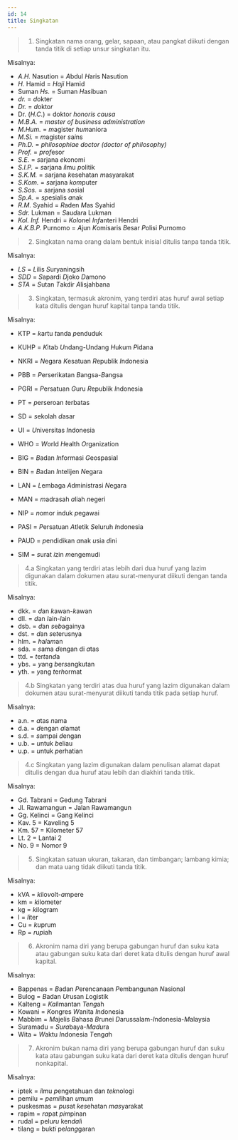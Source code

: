 ```yaml
---
id: 14
title: Singkatan
---
```


> 1. Singkatan nama orang, gelar, sapaan, atau pangkat diikuti dengan tanda titik di setiap unsur singkatan itu.

Misalnya:

- _A.H._ Nasution = *A*bdul *H*aris Nasution
- _H._ Hamid = _Haji_ Hamid
- Suman _Hs._ = Suman *H*a*s*ibuan
- _dr._ = *d*okte*r*
- _Dr._ = *d*okto*r*
- Dr. (_H.C._) = doktor _honoris causa_
- _M.B.A._ = _master of business administration_
- _M.Hum._ = *m*agister *hum*aniora
- _M.Si._ = *m*agister *s*a*i*ns
- _Ph.D._ = _philosophiae doctor (doctor of philosophy)_
- _Prof._ = *prof*esor
- _S.E._ = *s*arjana *e*konomi
- _S.I.P._ = *s*arjana *i*lmu *p*olitik
- _S.K.M._ = *s*arjana *k*esehatan *m*asyarakat
- _S.Kom._ = *s*arjana *kom*puter
- _S.Sos._ = *s*arjana *sos*ial
- _Sp.A._ = *sp*esialis *a*nak
- _R.M._ Syahid = *R*aden *M*as Syahid
- _Sdr._ Lukman = *S*au*d*a*r*a Lukman
- _Kol. Inf._ Hendri = *Kol*onel *Inf*anteri Hendri
- _A.K.B.P._ Purnomo = *A*jun *K*omisaris *B*esar *P*olisi Purnomo

> 2. Singkatan nama orang dalam bentuk inisial ditulis tanpa tanda titik.

Misalnya:

- _LS_ = *L*ilis *S*uryaningsih
- _SDD_ = *S*apardi *D*joko *D*amono
- _STA_ = *S*utan *T*akdir *A*lisjahbana

> 3. Singkatan, termasuk akronim, yang terdiri atas huruf awal setiap kata ditulis dengan huruf kapital tanpa tanda titik.

Misalnya:

- KTP = *k*artu *t*anda *p*enduduk
- KUHP = *K*itab *U*ndang-Undang *H*ukum *P*idana
- NKRI = *N*egara *K*esatuan *R*epublik *I*ndonesia
- PBB = *P*erserikatan *B*angsa-*B*angsa
- PGRI = *P*ersatuan *G*uru *R*epublik *I*ndonesia
- PT = *p*erseroan *t*erbatas
- SD = *s*ekolah *d*asar
- UI = *U*niversitas *I*ndonesia
- WHO = *W*orld *H*ealth *O*rganization

- BIG = *B*adan *I*nformasi *G*eospasial
- BIN = *B*adan *I*ntelijen *N*egara
- LAN = *L*embaga *A*dministrasi *N*egara
- MAN = *m*adrasah *a*liah *n*egeri
- NIP = *n*omor *i*nduk *p*egawai
- PASI = *P*ersatuan *A*tletik *S*eluruh *I*ndonesia
- PAUD = *p*endidikan *a*nak *u*sia *d*ini
- SIM = *s*urat *i*zin *m*engemudi

> 4.a Singkatan yang terdiri atas lebih dari dua huruf yang lazim digunakan dalam dokumen atau surat-menyurat diikuti dengan tanda titik.

Misalnya:

- dkk. = *d*an *k*awan-*k*awan
- dll. = *d*an *l*ain-*l*ain
- dsb. = *d*an *s*e*b*againya
- dst. = *d*an *s*e*t*erusnya
- hlm. = *h*a*l*a*m*an
- sda. = *s*ama *d*engan di *a*tas
- ttd. = *t*er*t*an*d*a
- ybs. = *y*ang *b*er*s*angkutan
- yth. = *y*ang *t*er*h*ormat

> 4.b Singkatan yang terdiri atas dua huruf yang lazim digunakan dalam dokumen atau surat-menyurat diikuti tanda titik pada setiap huruf.

Misalnya:

- a.n. = *a*tas *n*ama
- d.a. = *d*engan *a*lamat
- s.d. = *s*ampai *d*engan
- u.b. = *u*ntuk *b*eliau
- u.p. = *u*ntuk *p*erhatian

> 4.c Singkatan yang lazim digunakan dalam penulisan alamat dapat ditulis dengan dua huruf atau lebih dan diakhiri tanda titik.

Misalnya:

- Gd. Tabrani = Gedung Tabrani
- Jl. Rawamangun = Jalan Rawamangun
- Gg. Kelinci = Gang Kelinci
- Kav. 5 = Kaveling 5
- Km. 57 = Kilometer 57
- Lt. 2 = Lantai 2
- No. 9 = Nomor 9

> 5. Singkatan satuan ukuran, takaran, dan timbangan; lambang kimia; dan mata uang tidak diikuti tanda titik.

Misalnya:

- kVA = *k*ilo*v*olt-*a*mpere
- km = *k*ilo*m*eter
- kg = *k*ilo*g*ram
- l = *l*iter
- Cu = *ku*prum
- Rp = *r*u*p*iah

> 6. Akronim nama diri yang berupa gabungan huruf dan suku kata atau gabungan suku kata dari deret kata ditulis dengan huruf awal kapital.

Misalnya:

- Bappenas = *B*adan *P*erencanaan *P*embangunan *N*asional
- Bulog = *B*adan *U*rusan *L*ogistik
- Kalteng = *Kal*imantan *Teng*ah
- Kowani = *K*ongres *W*anita *I*ndonesia
- Mabbim = *M*ajelis *B*ahasa *B*runei *D*arussalam-*I*ndonesia-*M*alaysia
- Suramadu = *Sura*baya-*Madu*ra
- Wita = *W*aktu *I*ndonesia *T*eng*a*h

> 7. Akronim bukan nama diri yang berupa gabungan huruf dan suku kata atau gabungan suku kata dari deret kata ditulis dengan huruf nonkapital.

Misalnya:

- iptek = *i*lmu *p*engetahuan dan *tek*nologi
- pemilu = *pemil*ihan *u*mum
- puskesmas = *pus*at *kes*ehatan *mas*yarakat
- rapim = *ra*pat *pim*pinan
- rudal = pelu*ru* ken*dal*i
- tilang = buk*ti* pe*lang*garan
